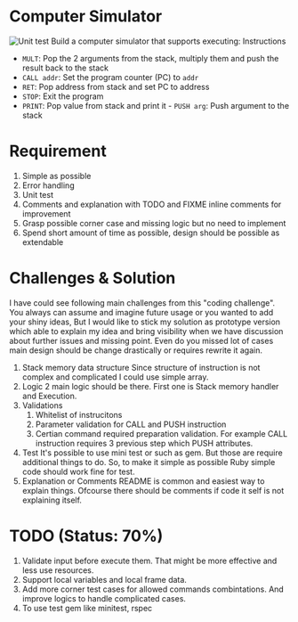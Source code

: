 # Computer Simulator
![Unit test](https://github.com/Zogoo/computer_simulator/actions/workflows/run-test.yml/badge.svg)
Build a computer simulator that supports executing:
Instructions
- `MULT`: Pop the 2 arguments from the stack, multiply them and push the result back to the stack 
- `CALL addr`: Set the program counter (PC) to `addr`
- `RET`: Pop address from stack and set PC to address
- `STOP`: Exit the program
- `PRINT`: Pop value from stack and print it - `PUSH arg`: Push argument to the stack

# Requirement
1. Simple as possible
2. Error handling
3. Unit test
4. Comments and explanation with TODO and FIXME inline comments for improvement
5. Grasp possible corner case and missing logic but no need to implement
6. Spend short amount of time as possible, design should be possible as extendable


# Challenges & Solution
I have could see following main challenges from this "coding challenge". 
You always can assume and imagine future usage or you wanted to add your shiny ideas, 
But I would like to stick my solution as prototype version which able to explain my idea and
bring visibility when we have discussion about further issues and missing point.
Even do you missed lot of cases main design should be change drastically or requires rewrite it again.
1. Stack memory data structure
  Since structure of instruction is not complex and complicated I could use simple array.
2. Logic
   2 main logic should be there. First one is Stack memory handler and Execution.
3. Validations
   1. Whitelist of instrucitons
   2. Parameter validation for CALL and PUSH instruction
   3. Certian command required preparation validation. For example CALL instruction requires 3 previous step which PUSH attributes.
4. Test
   It's possible to use mini test or such as gem. But those are require additional things to do. So, to make it simple as possible Ruby simple code should work fine for test.
5. Explanation or Comments
   README is common and easiest way to explain things. Ofcourse there should be comments if code it self is not explaining itself.

# TODO (Status: 70%)
1. Validate input before execute them. That might be more effective and less use resources.
2. Support local variables and local frame data.
3. Add more corner test cases for allowed commands combintations. And improve logics to handle complicated cases.
4. To use test gem like minitest, rspec